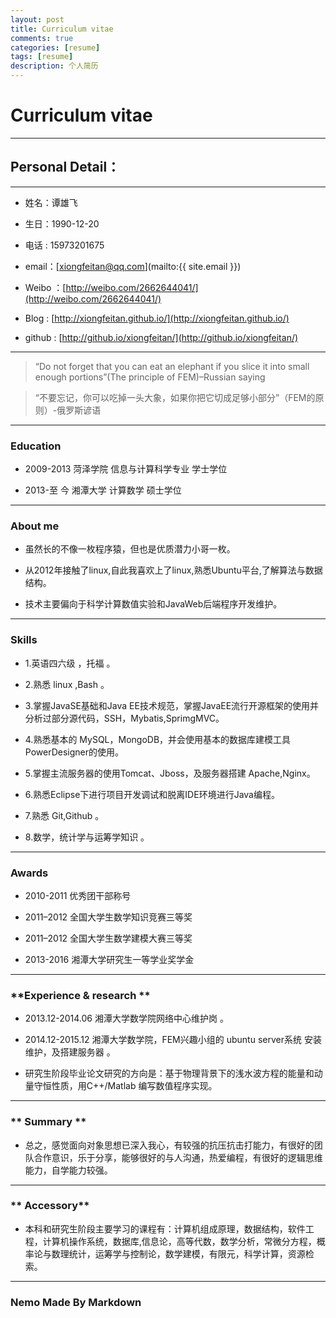 ```yaml
---
layout: post
title: Curriculum vitae
comments: true
categories: [resume]
tags: [resume]
description: 个人简历
---
```



# **Curriculum vitae**

---

## **Personal Detail：**

---

* 姓名：谭雄飞

* 生日：1990-12-20

* 电话 : 15973201675

* email：[xiongfeitan@qq.com](mailto:{{ site.email }})

* Weibo ：[http://weibo.com/2662644041/](http://weibo.com/2662644041/)

* Blog      : [http://xiongfeitan.github.io/](http://xiongfeitan.github.io/)

* github  : [http://github.io/xiongfeitan/](http://github.io/xiongfeitan/)

---

> “Do not forget that you can eat an elephant if you slice it into small enough portions”(The principle of FEM)–Russian saying

> “不要忘记，你可以吃掉一头大象，如果你把它切成足够小部分”（FEM的原则）-俄罗斯谚语


---

### **Education**

* 2009-2013 菏泽学院 信息与计算科学专业 学士学位

* 2013-至 今 湘潭大学 计算数学         硕士学位


---

### **About me**

* 虽然长的不像一枚程序猿，但也是优质潜力小哥一枚。

* 从2012年接触了linux,自此我喜欢上了linux,熟悉Ubuntu平台,了解算法与数据结构。

* 技术主要偏向于科学计算数值实验和JavaWeb后端程序开发维护。

---

### **Skills**

* 1.英语四六级 ，托福 。

* 2.熟悉 linux ,Bash 。

* 3.掌握JavaSE基础和Java EE技术规范，掌握JavaEE流行开源框架的使用并分析过部分源代码，SSH，Mybatis,SprimgMVC。

* 4.熟悉基本的 MySQL，MongoDB，并会使用基本的数据库建模工具PowerDesigner的使用。

* 5.掌握主流服务器的使用Tomcat、Jboss，及服务器搭建 Apache,Nginx。

* 6.熟悉Eclipse下进行项目开发调试和脱离IDE环境进行Java编程。

* 7.熟悉 Git,Github 。

* 8.数学，统计学与运筹学知识 。

---

### **Awards**

* 2010-2011 优秀团干部称号

* 2011–2012 全国大学生数学知识竞赛三等奖

* 2011–2012 全国大学生数学建模大赛三等奖

* 2013-2016 湘潭大学研究生一等学业奖学金

---

### **Experience & research **

* 2013.12-2014.06 湘潭大学数学院网络中心维护岗 。

* 2014.12-2015.12 湘潭大学数学院，FEM兴趣小组的 ubuntu server系统 安装维护，及搭建服务器 。

* 研究生阶段毕业论文研究的方向是：基于物理背景下的浅水波方程的能量和动量守恒性质，用C++/Matlab 编写数值程序实现。


---


### ** Summary **
* 总之，感觉面向对象思想已深入我心，有较强的抗压抗击打能力，有很好的团队合作意识，乐于分享，能够很好的与人沟通，热爱编程，有很好的逻辑思维能力，自学能力较强。

---

### ** Accessory**

* 本科和研究生阶段主要学习的课程有：计算机组成原理，数据结构，软件工程，计算机操作系统，数据库,信息论，高等代数，数学分析，常微分方程，概率论与数理统计，运筹学与控制论，数学建模，有限元，科学计算，资源检索。

---

### Nemo Made By Markdown










